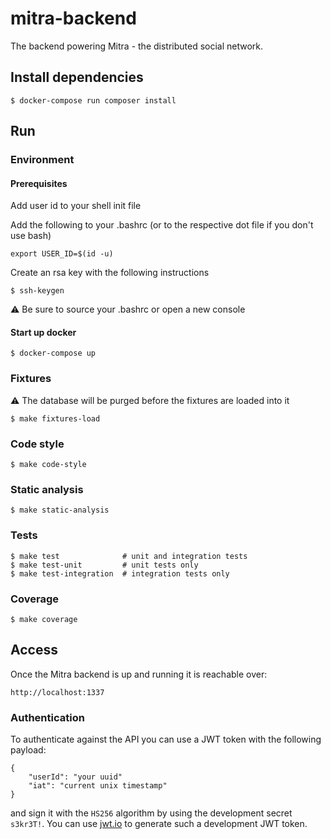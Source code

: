 # mitra-backend
The backend powering Mitra - the distributed social network.

## Install dependencies
```
$ docker-compose run composer install
```

## Run

### Environment

#### Prerequisites
Add user id to your shell init file

Add the following to your .bashrc (or to the respective dot file if you don't use bash)

```
export USER_ID=$(id -u)
```

Create an rsa key with the following instructions
```
$ ssh-keygen 
```

⚠️ Be sure to source your .bashrc or open a new console

#### Start up docker
```
$ docker-compose up
```

### Fixtures

⚠️ The database will be purged before the fixtures are loaded into it

```
$ make fixtures-load
```

### Code style
```
$ make code-style
```

### Static analysis
```
$ make static-analysis
```

### Tests
```
$ make test              # unit and integration tests
$ make test-unit         # unit tests only
$ make test-integration  # integration tests only
```

### Coverage
```
$ make coverage
```

## Access
Once the Mitra backend is up and running it is reachable over:

```
http://localhost:1337
```

### Authentication

To authenticate against the API you can use a JWT token with the following payload:

```
{
    "userId": "your uuid"
    "iat": "current unix timestamp"
}
```

and sign it with the `HS256` algorithm by using the development secret `s3kr3T!`. You can use [jwt.io](https://jwt.io/)
to generate such a development JWT token.
